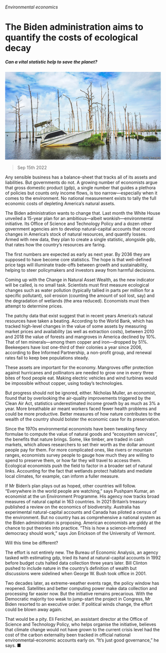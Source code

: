###### Environmental economics

# The Biden administration aims to quantify the costs of ecological decay 

##### Can a vital statistic help to save the planet? 

![image](images/20220917_USP001.jpg) 

> Sep 15th 2022 

Any sensible business has a balance-sheet that tracks all of its assets and liabilities. But governments do not. A growing number of economists argue that gross domestic product (gdp), a single number that guides a plethora of policies but counts only income flows, is too narrow—especially when it comes to the environment. No national measurement exists to tally the full economic costs of depleting America’s natural assets. 

The Biden administration wants to change that. Last month the White House unveiled a 15-year plan for an ambitious—albeit wonkish—environmental initiative. Its Office of Science and Technology Policy and a dozen other government agencies aim to develop natural-capital accounts that record changes in America’s stock of natural resources, and quantify losses. Armed with new data, they plan to create a single statistic, alongside gdp, that rates how the country’s resources are faring. 

The first numbers are expected as early as next year. By 2036 they are supposed to have become core statistics. The hope is that well-defined price tags will illuminate trade-offs between growth and sustainability, helping to steer policymakers and investors away from harmful decisions.

Coming up with the Change in Natural Asset Wealth, as the new indicator will be called, is no small task. Scientists must first measure ecological changes such as water pollution (typically tallied in parts per million for a specific pollutant), soil erosion (counting the amount of soil lost, say) and the degradation of wetlands (the area reduced). Economists must then attempt to determine prices. 

The patchy data that exist suggest that in recent years America’s natural resources have taken a beating. According to the World Bank, which has tracked high-level changes in the value of some assets by measuring market prices and availability (as well as extraction costs), between 2010 and 2018 the value of forests and mangroves in America declined by 10%. That of ten minerals—among them copper and iron—dropped by 51%. Beekeepers have lost one-third of their colonies a year since 2006, according to Bee Informed Partnership, a non-profit group, and renewal rates fail to keep bee populations steady. 

These assets are important for the economy. Mangroves offer protection against hurricanes and pollinators are needed to grow one in every three bites of food people eat. Making electric vehicles and wind turbines would be impossible without copper, using today’s technologies. 

But progress should not be ignored, either. Nicholas Muller, an economist, found that by overlooking the air-quality improvements triggered by the Clean Air Act, statistics underestimated income growth by as much as 3% a year. More breathable air meant workers faced fewer health problems and could be more productive. Better measures of how nature contributes to the wealth of the country should bolster the economic case for its preservation.

Since the 1970s environmental economists have been tweaking fancy formulae to compute the value of natural goods and “ecosystem services”, the benefits that nature brings. Some, like timber, are traded in cash markets, which allows researchers to set their worth as the dollar amount people pay for them. For more complicated ones, like rivers or mountain ranges, economists survey people to gauge how much they are willing to spend to preserve them, or how far they will travel to access them. Ecological economists push the field to factor in a broader set of natural links. Accounting for the fact that wetlands protect habitats and mediate local climates, for example, can inform a fuller measure. 

If Mr Biden’s plan plays out as hoped, other countries will follow. “Everywhere in the world people are watching,” says Pushpam Kumar, an economist at the un Environment Programme. His agency now tracks broad measures of natural capital in 163 countries. In 2021 Britain’s treasury published a review on the economics of biodiversity. Australia has experimental natural-capital accounts and Canada has piloted a census of the environment. But no country has as comprehensive a national system as the Biden administration is proposing. American economists are giddy at the chance to put theories into practice. “This is how a science-informed democracy should work,” says Jon Erickson of the University of Vermont. 

Will this time be different?

The effort is not entirely new. The Bureau of Economic Analysis, an agency tasked with estimating gdp, tried its hand at natural-capital accounts in 1992 before budget cuts halted data collection three years later. Bill Clinton pushed to include nature in the country’s definition of wealth but discussions were sidelined when George W. Bush took office in 2001.

Two decades later, as extreme-weather events rage, the policy window has reopened. Satellites and better computing power make data collection and processing far easier now. But the initiative remains precarious. With the Democratic majority too weak to jump-start the project in Congress, Mr Biden resorted to an executive order. If political winds change, the effort could be blown away again.

That would be a pity. Eli Fenichel, an assistant director at the Office of Science and Technology Policy, who helps organise the initiative, believes that climate change would not have grown to the current crisis level had the cost of the carbon externality been tracked in official national environmental-economic accounts early on. “It’s just good governance,” he says. ■


